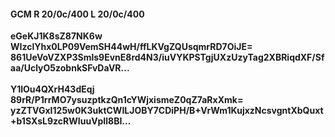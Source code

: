 #### GCM R 20/0c/400 L 20/0c/400
**eGeKJ1K8sZ87NK6w**<br/>**WIzclYhx0LP09VemSH44wH/ffLKVgZQUsqmrRD7OiJE=**<br/>**861UeVoVZXP3Smls9EvnE8rd4N3/iuVYKPSTgjUXzUzyTag2XBRiqdXF/Sfaa/UclyO5zobnkSFvDaVR...**<br/><br/>
**Y1lOu4QXrH43dEqj**<br/>**89rR/P1rrMO7ysuzptkzQn1cYWjxismeZ0qZ7aRxXmk=**<br/>**yzZTVGxI125w0K3uktCWILJOBY7CDiPH/B+VrWm1KujxzNcsvgntXbQuxt+b1SXsL9zcRWIuuVpIl8BI...**